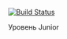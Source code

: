 [![Build Status](https://travis-ci.org/KirillBelyaev74/job4j_design.svg?branch=master)](https://travis-ci.org/KirillBelyaev74/job4j_design)

Уровень Junior
